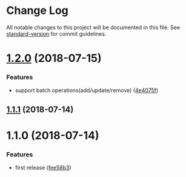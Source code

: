 # Change Log

All notable changes to this project will be documented in this file. See [standard-version](https://github.com/conventional-changelog/standard-version) for commit guidelines.

<a name="1.2.0"></a>
# [1.2.0](https://github.com/fbi-templates/fbi-task-manage/compare/v1.1.1...v1.2.0) (2018-07-15)


### Features

* support batch operations(add/update/remove) ([4e4075f](https://github.com/fbi-templates/fbi-task-manage/commit/4e4075f))



<a name="1.1.1"></a>
## [1.1.1](https://github.com/fbi-templates/fbi-task-manage/compare/v1.1.0...v1.1.1) (2018-07-14)



<a name="1.1.0"></a>
# 1.1.0 (2018-07-14)


### Features

* first release ([fee58b3](https://github.com/fbi-templates/fbi-task-manage/commit/fee58b3))
